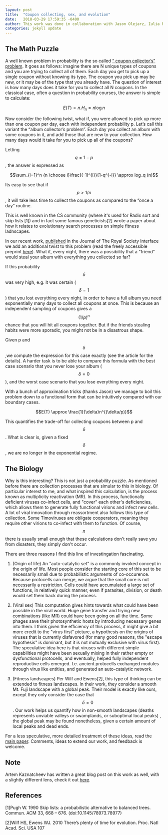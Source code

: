 ```yaml
---
layout: post
title:  "Coupon collecting, sex, and evolution"
date:   2018-03-29 17:59:35 -0400
author: This work was done in collaboration with Jason Olejarz, Iulia Neagu and Martin Nowak.
categories: jekyll update
---
```


<script type="text/x-mathjax-config">
        MathJax.Hub.Config({
            tex2jax: {
              skipTags: ['script', 'noscript', 'style', 'textarea', 'pre']
            }
          });

        MathJax.Hub.Queue(function() {
            var all = MathJax.Hub.getAllJax(), i;
            for(i=0; i < all.length; i += 1) {
                all[i].SourceElement().parentNode.className += ' has-jax';
            }
        });

</script>

<script type="text/javascript"
        src="https://cdn.mathjax.org/mathjax/latest/MathJax.js?config=TeX-AMS-MML_HTMLorMML"></script>
<script
  type="text/javascript"
  charset="utf-8"
  src="https://vincenttam.github.io/javascripts/MathJaxLocal.js"></script>

## The Math Puzzle

A well known problem in probability is the so called [“ coupon collector’s” problem](https://en.wikipedia.org/wiki/Coupon_collector%27s_problem). It goes as follows: imagine there are N unique types of coupons and you are trying to collect all of them. Each day you get to pick up a single coupon without knowing its type. The coupon you pick up may be new, or it may be of the type that you already have. The question of interest is how many days does it take for you to collect all N coupons. In the classical case, often a question in probability courses, the answer is simple to calculate:

$$E(T)= n. H_n \approx n \log n $$

Now consider the following twist, what if, you were allowed to pick up more than one coupon per day, each with independent probability p. Let’s call this variant the “album collector’s problem”.  Each day you collect an album with some coupons in it, and add those that are new to your collection. How many days would it take for you to pick up all of the coupons? 

Letting $$q=1-p$$, the answer is expressed as  

$$\sum_{i=1}^n {n \choose i}\frac{(-1)^{i}}{1-q^{-i}} \approx log_q (n)$$


Its easy to see that if $$p > 1/n$$ , it will take less time to collect the coupons as compared to the “once a day” routine. 

This is well known in the CS community (where it's used for Radix sort and skip lists [1]) and in fact some famous geneticists[2] wrote a paper about how it relates to evolutionary search processes on simple fitness ladnscapes. 

In our recent work, [published](http://rsif.royalsocietypublishing.org/content/15/139/20180003) in the Journal of The Royal Society Interface we add an additional twist to this problem (read the freely accessible preprint [here](https://arxiv.org/abs/1612.00825)). What if, every night, there was a possibility that a "friend" would steal your album with everything you collected so far?

If this probability $$\delta$$ was very high, e.g. it was certain ($$\delta=1$$) that you lost everything every night, in order to have a full album you need exponentially many days to collect all coupons at once. This is because an independent sampling of coupons gives a $$(1/p)^n$$ chance that you will hit all coupons together. But if the friends stealing habits were more sporadic, you might not be in a disastrous shape. 

Given p and $$\delta$$,we compute the expression for this case exactly (see the article for the details). A harder task is to be able to compare this formula with the best case scenario that you never lose your album ($$\delta=0$$), and the worst case scenario that you lose everything every night.

With a bunch of approximation tricks (thanks Jason) we manage to boil this problem down to a functional form that can be intuitively compared with our boundary cases.

$$E(T) \approx \frac{1}{\delta}n^{(\delta/p)}$$

This quantifies the trade-off for collecting coupons between p and $$\delta$$. What is clear is, given a fixed $$\delta$$, we are no longer in the exponential regime.

## The Biology

Why is this interesting? This is not just a probability puzzle. As mentioned before there are collection processes that are simular to this in biology. Of particular interest to me, and what inspired this calculation, is the process known as multiplicity reactivation (MR). In this process, functionally deficient viruses co-infect cells, and "cover" each other's deficiencies, which allows them to generate fully functional virions and infect new cells. A lot of viral innovation through reassortment also follows this type of collection. Some Timoviruses are obligate cooperators, meaning they require other virions to co-infect with them to function. Of course, $$n$$ there is usually small enough that these calculations don't really save you from disasters, they simply don't occur.

There are three reasons I find this line of investingation fascinating.

1. (Origin of life) An "auto-catalytic set" is a commonly invoked concept in the origin of life. Most people consider the starting core of this set to be necessarily small due to probabilistic arguments of co-occurence. Because protocells can merge, we argue that the small core is not necessarily a restriction. Cells could have accumulated a large set of functions, in relatively quick manner, even if parasites, division, or death would set them back during the process. 

2. (Viral sex) This computation gives hints towards what could have been possible in the viral world. Huge gene transfer and trying new combinations (like MR) could have been going on all the time. Some phages save their photosynthetic hosts by introducing necessary genes into them. I think given the efficiency of this process, it might give a bit more credit to the "virus first" picture, a hypothesis on the origins of viruses that is currently disfavored (for many good reasons, the "escape hypothesis" is dominant, but it is not mutually exclusive with virus first). The speculative idea here is that viruses with different simple capabilities might have been sexually mixing in their rather empty or dysfunctional protocells, and eventually, helped fully independent reproductive cells emerged. I.e. ancient protocells exchanged modules through virus like entities, and generated an auto-catalytic network. 

3. (Fitness landscapes) Per Wilf and Ewens[2], this type of thinking can be extended to fitness landscapes. In their work, they consider a smooth Mt. Fuji landscape with a global peak. Their model is exactly like ours, except they only consider the case that $$\delta=0$$. Our work helps us quantify how in non-smooth landscapes (deaths represents unviable valleys or swamplands, or suboptimal local peaks) , the global peak may be found nonetheless, given a certain amount of local peaks and dead ends.

For a less speculative, more detailed treatment of these ideas, read the [main paper](). Comments, ideas to extend our work, and feedback is welcome. 

## Note

Artem Kaznatcheev has written a great blog post on this work as well, with a slightly different lens, check it out [here](https://egtheory.wordpress.com/2016/12/18/fusion-and-sex/). 

## References

[1]Pugh W. 1990 Skip lists: a probabilistic alternative to balanced trees. Commun. ACM 33, 668 – 676. (doi:10.1145/78973.78977)

[2]Wilf HS, Ewens WJ. 2010 There’s plenty of time for evolution. Proc. Natl Acad. Sci. USA 107



